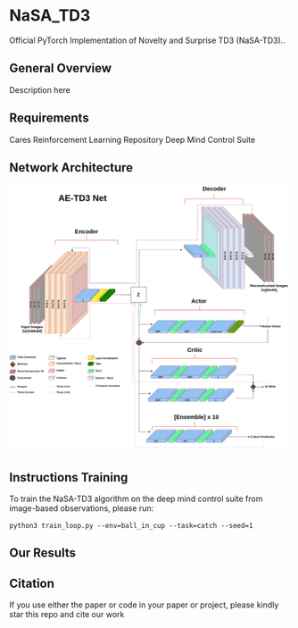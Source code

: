 # NaSA_TD3
Official PyTorch Implementation of Novelty and Surprise TD3  (NaSA-TD3)..

## General Overview
Description here


## Requirements
Cares Reinforcement Learning Repository
Deep Mind Control Suite


## Network Architecture

<p align="center">
  <img src="https://github.com/UoA-CARES/NaSA_TD3/blob/main/repo_images/AE_TD3_network_diagram.png">
</p>


## Instructions Training
To train the NaSA-TD3 algorithm on the deep mind control suite from image-based observations, please run:
```
python3 train_loop.py --env=ball_in_cup --task=catch --seed=1
```
## Our Results



## Citation
If you use either the paper  or code in your paper or project, please kindly star this repo and cite our work
